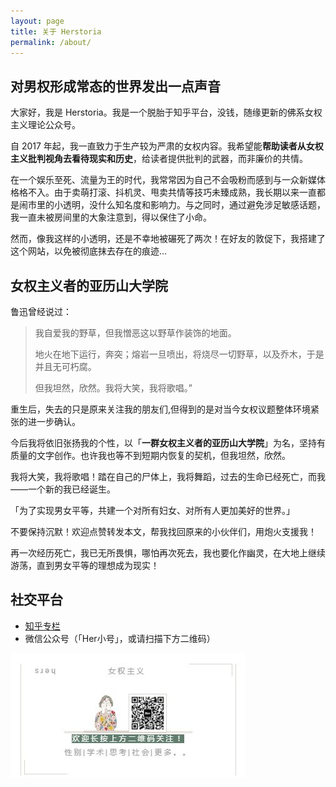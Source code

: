 ```yaml
---
layout: page
title: 关于 Herstoria
permalink: /about/
---
```


## 对男权形成常态的世界发出一点声音

大家好，我是 Herstoria。我是一个脱胎于知乎平台，没钱，随缘更新的佛系女权主义理论公众号。

自 2017 年起，我一直致力于生产较为严肃的女权内容。我希望能**帮助读者从女权主义批判视角去看待现实和历史**，给读者提供批判的武器，而非廉价的共情。

在一个娱乐至死、流量为王的时代，我常常因为自己不会吸粉而感到与一众新媒体格格不入。由于卖萌打滚、抖机灵、甩卖共情等技巧未臻成熟，我长期以来一直都是闹市里的小透明，没什么知名度和影响力。与之同时，通过避免涉足敏感话题，我一直未被房间里的大象注意到，得以保住了小命。

然而，像我这样的小透明，还是不幸地被碾死了两次！在好友的敦促下，我搭建了这个网站，以免被彻底抹去存在的痕迹…

## 女权主义者的亚历山大学院

鲁迅曾经说过：

> 我自爱我的野草，但我憎恶这以野草作装饰的地面。
> 
> 地火在地下运行，奔突；熔岩一旦喷出，将烧尽一切野草，以及乔木，于是并且无可朽腐。
> 
> 但我坦然，欣然。我将大笑，我将歌唱。”

重生后，失去的只是原来关注我的朋友们,但得到的是对当今女权议题整体环境紧张的进一步确认。

今后我将依旧张扬我的个性，以「**一群女权主义者的亚历山大学院**」为名，坚持有质量的文字创作。也许我也等不到短期内恢复的契机，但我坦然，欣然。

我将大笑，我将歌唱！踏在自己的尸体上，我将舞蹈，过去的生命已经死亡，而我——一个新的我已经诞生。

「为了实现男女平等，共建一个对所有妇女、对所有人更加美好的世界。」

不要保持沉默！欢迎点赞转发本文，帮我找回原来的小伙伴们，用炮火支援我！

再一次经历死亡，我已无所畏惧，哪怕再次死去，我也要化作幽灵，在大地上继续游荡，直到男女平等的理想成为现实！

## 社交平台

- [知乎专栏](https://zhuanlan.zhihu.com/herstoria)
- 微信公众号（「Her小号」，或请扫描下方二维码）

![](images/footer.jpg)